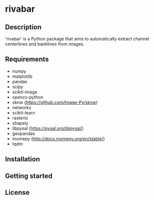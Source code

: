 # rivabar

## Description

'rivabar' is a Python package that aims to automatically extract channel centerlines and banklines from images.

## Requirements

* numpy
* matplotlib
* pandas
* scipy
* scikit-image
* opencv-python
* sknw (https://github.com/Image-Py/sknw)
* networkx
* scikit-learn
* rasterio
* shapely
* libpysal (https://pysal.org/libpysal/)
* geopandas
* momepy (http://docs.momepy.org/en/stable/)
* tqdm

## Installation

## Getting started

## License